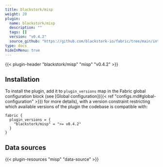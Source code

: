 ```yaml
---
title: blackstork/misp
weight: 20
plugin:
  name: blackstork/misp
  description: ""
  tags: []
  version: "v0.4.2"
  source_github: "https://github.com/blackstork-io/fabric/tree/main/internal/misp/"
type: docs
hideInMenu: true
---
```


{{< plugin-header "blackstork/misp" "misp" "v0.4.2" >}}

## Installation

To install the plugin, add it to `plugin_versions` map in the Fabric global configuration block (see [Global configuration]({{< ref "configs.md#global-configuration" >}}) for more details), with a version constraint restricting which available versions of the plugin the codebase is compatible with:

```hcl
fabric {
  plugin_versions = {
    "blackstork/misp" = ">= v0.4.2"
  }
}
```


## Data sources

{{< plugin-resources "misp" "data-source" >}}
